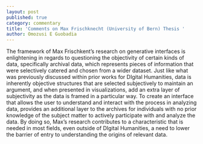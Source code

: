 ```yaml
---
layout: post
published: true
category: commentary
title: 'Comments on Max Frischknecht (University of Bern) Thesis '
author: Omozusi E Guobadia
---
```

The framework of Max Frischkent’s research on generative interfaces is enlightening in regards to questioning the objectivity of certain kinds of data, specifically archival data, which represents pieces of information that were selectively catered and chosen from a wider dataset. Just like what was previously discussed within prior works for DIgital Humanities, data is inherently objective structures that are selected subjectively to maintain an argument, and when presented in visualizations, add an extra layer of subjectivity as the data is framed in a particular way. To create an interface that allows the user to understand and interact with the process in analyzing data, provides an additional layer to the archives  for individuals with no prior knowledge of the subject matter to actively participate with and analyze the data. By doing so, Max’s research contributes to a characteristic that is needed in most fields, even outside of DIgital Humanities, a need to lower the barrier of entry to understanding the origins of relevant data.
